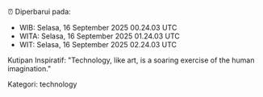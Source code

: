 ⏰ Diperbarui pada:
- WIB: Selasa, 16 September 2025 00.24.03 UTC
- WITA: Selasa, 16 September 2025 01.24.03 UTC
- WIT: Selasa, 16 September 2025 02.24.03 UTC

Kutipan Inspiratif:
"Technology, like art, is a soaring exercise of the human imagination."


Kategori: technology

